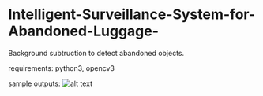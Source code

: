 # Intelligent-Surveillance-System-for-Abandoned-Luggage-
Background subtruction to detect abandoned objects.

requirements: python3, opencv3

sample outputs: 
![alt text](https://github.com/seniorPro/Intelligent-Surveillance-System-for-Abandoned-Luggage-/blob/8e09a5af1bae0f2cd7bc23c69e4a9077c5a7fefd/background_subtraction/sample%20outputs/ss.png)
